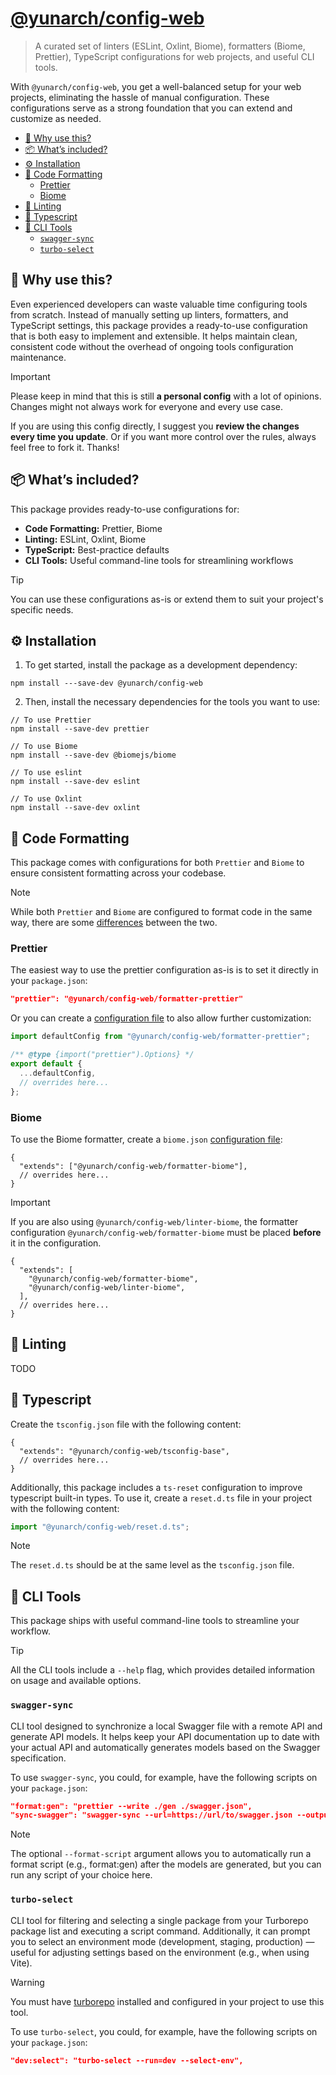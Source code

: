 <h1><a href="https://npm.im/@yunarch/config-web">@yunarch/config-web</a></h1>

> A curated set of linters (ESLint, Oxlint, Biome), formatters (Biome, Prettier), TypeScript configurations for web projects, and useful CLI tools.

With `@yunarch/config-web`, you get a well-balanced setup for your web projects, eliminating the hassle of manual configuration. These configurations serve as a strong foundation that you can extend and customize as needed.

- [📖 Why use this?](#-why-use-this)
- [📦 What’s included?](#-whats-included)
- [⚙️ Installation](#️-installation)
- [📐 Code Formatting](#-code-formatting)
  - [Prettier](#prettier)
  - [Biome](#biome)
- [🧹 Linting](#-linting)
- [🔵 Typescript](#-typescript)
- [🔧 CLI Tools](#-cli-tools)
  - [`swagger-sync`](#swagger-sync)
  - [`turbo-select`](#turbo-select)

## 📖 Why use this?

Even experienced developers can waste valuable time configuring tools from scratch. Instead of manually setting up linters, formatters, and TypeScript settings, this package provides a ready-to-use configuration that is both easy to implement and extensible. It helps maintain clean, consistent code without the overhead of ongoing tools configuration maintenance.

> [!IMPORTANT]
> Please keep in mind that this is still **a personal config** with a lot of opinions. Changes might not always work for everyone and every use case.
>
> If you are using this config directly, I suggest you **review the changes every time you update**. Or if you want more control over the rules, always feel free to fork it. Thanks!

## 📦 What’s included?

This package provides ready-to-use configurations for:

- **Code Formatting:** Prettier, Biome
- **Linting:** ESLint, Oxlint, Biome
- **TypeScript:** Best-practice defaults
- **CLI Tools:** Useful command-line tools for streamlining workflows

> [!Tip]
> You can use these configurations as-is or extend them to suit your project's specific needs.

## ⚙️ Installation

1. To get started, install the package as a development dependency:

```
npm install ---save-dev @yunarch/config-web
```

2. Then, install the necessary dependencies for the tools you want to use:

```
// To use Prettier
npm install --save-dev prettier

// To use Biome
npm install --save-dev @biomejs/biome

// To use eslint
npm install --save-dev eslint

// To use Oxlint
npm install --save-dev oxlint
```

## 📐 Code Formatting

This package comes with configurations for both `Prettier` and `Biome` to ensure consistent formatting across your codebase.

> [!NOTE]
> While both `Prettier` and `Biome` are configured to format code in the same way, there are some [differences](https://biomejs.dev/formatter/differences-with-prettier/) between the two.

### Prettier

The easiest way to use the prettier configuration as-is is to set it directly in your `package.json`:

```json
"prettier": "@yunarch/config-web/formatter-prettier"
```

Or you can create a [configuration file](https://prettier.io/docs/configuration) to also allow further customization:

```js
import defaultConfig from "@yunarch/config-web/formatter-prettier";

/** @type {import("prettier").Options} */
export default {
  ...defaultConfig,
  // overrides here...
};
```

### Biome

To use the Biome formatter, create a `biome.json` [configuration file](https://biomejs.dev/reference/configuration/):

```jsonc
{
  "extends": ["@yunarch/config-web/formatter-biome"],
  // overrides here...
}
```

> [!IMPORTANT]
> If you are also using `@yunarch/config-web/linter-biome`, the formatter configuration `@yunarch/config-web/formatter-biome` must be placed **before** it in the configuration.
>
> ```jsonc
> {
>   "extends": [
>     "@yunarch/config-web/formatter-biome",
>     "@yunarch/config-web/linter-biome",
>   ],
>   // overrides here...
> }
> ```

## 🧹 Linting

TODO

## 🔵 Typescript

Create the `tsconfig.json` file with the following content:

```jsonc
{
  "extends": "@yunarch/config-web/tsconfig-base",
  // overrides here...
}
```

Additionally, this package includes a `ts-reset` configuration to improve typescript built-in types. To use it, create a `reset.d.ts` file in your project with the following content:

```ts
import "@yunarch/config-web/reset.d.ts";
```

> [!NOTE]
> The `reset.d.ts` should be at the same level as the `tsconfig.json` file.

## 🔧 CLI Tools

This package ships with useful command-line tools to streamline your workflow.

> [!Tip]
> All the CLI tools include a `--help` flag, which provides detailed information on usage and available options.

### `swagger-sync`

CLI tool designed to synchronize a local Swagger file with a remote API and generate API models. It helps keep your API documentation up to date with your actual API and automatically generates models based on the Swagger specification.

To use `swagger-sync`, you could, for example, have the following scripts on your `package.json`:

```json
"format:gen": "prettier --write ./gen ./swagger.json",
"sync-swagger": "swagger-sync --url=https://url/to/swagger.json --output=./swagger.json --models-folder=./gen --format-script=format:gen",
```

> [!NOTE]
> The optional `--format-script` argument allows you to automatically run a format script (e.g., format:gen) after the models are generated, but you can run any script of your choice here.

### `turbo-select`

CLI tool for filtering and selecting a single package from your Turborepo package list and executing a script command. Additionally, it can prompt you to select an environment mode (development, staging, production) — useful for adjusting settings based on the environment (e.g., when using Vite).

> [!WARNING]
> You must have [turborepo](https://turbo.build/repo/docs/getting-started) installed and configured in your project to use this tool.

To use `turbo-select`, you could, for example, have the following scripts on your `package.json`:

```json
"dev:select": "turbo-select --run=dev --select-env",
```
